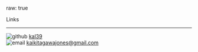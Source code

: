 raw: true

<div class="title">Links</div>
<hr>
<div class="list">
    <div class="item">
        <img class="icon" src="images/github.svg" alt="github"/>
        <a href="https://github.com/kal39">kal39</a>
    </div>
    <div class="item">
        <img class="icon" src="images/mail.svg" alt="email"/>
        <a href="mailto:kaikitagawajones@gmail.com">kaikitagawajones@gmail.com</a>
    </div>
</div>